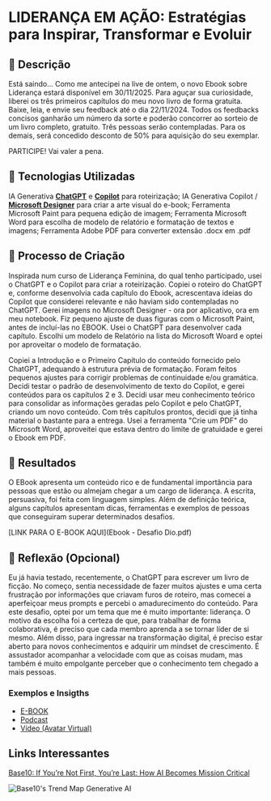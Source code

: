 # LIDERANÇA EM AÇÃO: Estratégias para Inspirar, Transformar e Evoluir

## 📒 Descrição

Está saindo... Como me antecipei na live de ontem, o novo Ebook sobre Liderança estará disponível em 30/11/2025. Para aguçar sua curiosidade, liberei os três primeiros capítulos do meu novo livro de forma gratuita. Baixe, leia, e envie seu feedback até o dia 22/11/2024. Todos os feedbacks concisos ganharão um número da sorte e poderão concorrer ao sorteio de um livro completo, gratuito. Três pessoas serão contempladas. Para os demais, será concedido desconto de 50% para aquisição do seu exemplar. 

PARTICIPE! Vai valer a pena.

## 🤖 Tecnologias Utilizadas

IA Generativa **[ChatGPT](https://chat.openai.com)** e **[Copilot](https://copilot.microsoft.com/)** para roteirização;
IA Generativa Copilot / **[Microsoft Designer](https://www.bing.com/images/create?cc=br)** para criar a arte visual do e-book;
Ferramenta Microsoft Paint para pequena edição de imagem;
Ferramenta Microsoft Word para escolha de modelo de relatório e formatação de textos e imagens;
Ferramenta Adobe PDF para converter extensão .docx em .pdf

## 🧐 Processo de Criação
Inspirada num curso de Liderança Feminina, do qual tenho participado, usei o ChatGPT e o Copilot para criar a roteirização. Copiei o roteiro do ChatGPT e, conforme desenvolvia cada capítulo do Ebook, acrescentava ideias do Copilot que considerei relevante e não haviam sido contempladas no ChatGPT. Gerei imagens no Microsoft Designer - ora por aplicativo, ora em meu notebook. Fiz pequeno ajuste de duas figuras com o Microsoft Paint, antes de incluí-las no EBOOK.
Usei o ChatGPT para desenvolver cada capítulo. Escolhi um modelo de Relatório na lista do Microsoft Woard e optei por aproveitar o modelo de formatação. 

Copiei a Introdução e o Primeiro Capítulo do conteúdo fornecido pelo ChatGPT, adequando à estrutura prévia de formatação. Foram feitos pequenos ajustes para corrigir problemas de continuidade e/ou gramática. Decidi testar o padrão de desenvolvimento de texto do Copilot, e gerei conteúdos para os capítulos 2 e 3. Decidi usar meu conhecimento teórico para consolidar as informações geradas pelo Copilot e pelo ChatGPT, criando um novo conteúdo. Com três capítulos prontos, decidi que já tinha material o bastante para a entrega. Usei a ferramenta "Crie um PDF" do Microsoft Word, aproveitei que estava dentro do limite de gratuidade e gerei o Ebook em PDF.

## 🚀 Resultados
O EBook apresenta um conteúdo rico e de fundamental importância para pessoas que estão ou almejam chegar a um cargo de liderança. A escrita, persuasiva, foi feita com linguagem simples. Além de definição teórica, alguns capítulos apresentam dicas, ferramentas e exemplos de pessoas que conseguiram superar determinados desafios.

[LINK PARA O E-BOOK AQUI](Ebook - Desafio Dio.pdf)

## 💭 Reflexão (Opcional)
Eu já havia testado, recentemente, o ChatGPT para escrever um livro de ficção. No começo, sentia necessidade de fazer muitos ajustes e uma certa frustração por informações que criavam furos de roteiro, mas comecei a aperfeiçoar meus prompts e percebi o amadurecimento do conteúdo. 
Para este desafio, optei por um tema que me é muito importante: liderança. O motivo da escolha foi a certeza de que, para trabalhar de forma colaborativa, é preciso que cada membro aprenda a se tornar líder de si mesmo. Além disso, para ingressar na transformação digital, é preciso estar aberto para novos conhecimentos e adquirir um mindset de crescimento. É assustador acompanhar a velocidade com que as coisas mudam, mas também é muito empolgante perceber que o conhecimento tem chegado a mais pessoas.

### Exemplos e Insigths

- [E-BOOK](/exemplos/E-BOOK.md)
- [Podcast](/exemplos/PODCAST.md)
- [Vídeo (Avatar Virtual)](/exemplos/VIDEO.md)

## Links Interessantes

[Base10: If You’re Not First, You’re Last: How AI Becomes Mission Critical](https://base10.vc/post/generative-ai-mission-critical/)

![Base10's Trend Map Generative AI](https://github.com/digitalinnovationone/lab-natty-or-not/assets/730492/f4df26e8-f8f7-4419-8252-c69d73ea930c)

